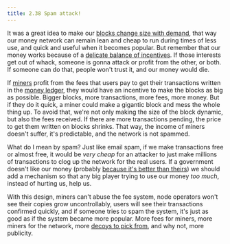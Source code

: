 ```yaml
---
title: 2.38 Spam attack!
---
```

It was a great idea to make our [blocks change size with demand](2.37-dynamic_blocks.md), that way our money network can remain lean and cheap to run during times of less use, and quick and useful when it becomes popular. But remember that our money works because of a [delicate balance of incentives](2.27-bizantine_generals.md). If those interests get out of whack, someone is gonna attack or profit from the other, or both. If someone can do that, people won't trust it, and our money would die.

If [miners](2.09-miners.md) profit from the fees that users pay to get their transactions written in the [money ledger](2.10-money_ledger.md), they would have an incentive to make the blocks as big as possible. Bigger blocks, more transactions, more fees, more money. But if they do it quick, a miner could make a gigantic block and mess the whole thing up. To avoid that, we're not only making the size of the block dynamic, but also the fees received. If there are more transactions pending, the price to get them written on blocks shrinks. That way, the income of miners doesn't suffer, it's predictable, and the network is not spammed.

What do I mean by spam? Just like email spam, if we make transactions free or almost free, it would be *very cheap* for an attacker to just make millions of transactions to clog up the network for the real users. If a government doesn't like our money (probably [because it's better than theirs](2%20the%20manifest%20for%20believers/borderless%20money%20is%20better%20money.md)) we should add a mechanism so that any big player trying to use our money *too much*, instead of hurting us, help us.

With this design, miners can't abuse the fee system, node operators won't see their copies grow uncontrollably, users will see their transactions confirmed quickly, and if someone tries to spam the system, it's just as good as if the system became more popular. More fees for miners, more miners for the network, more [decoys to pick from](2.34-ring_signatures.md), and why not, more publicity.

